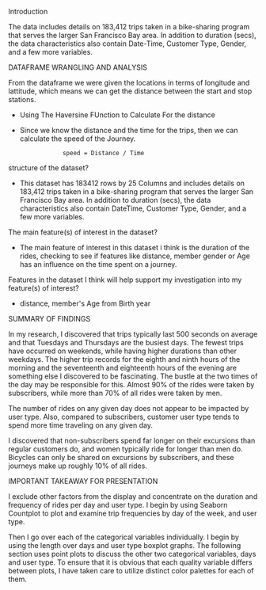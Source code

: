 Introduction

The data includes details on 183,412 trips taken in a bike-sharing program that serves the larger San Francisco Bay area. In addition to duration (secs), the data characteristics also contain Date-Time, Customer Type, Gender, and a few more variables.

DATAFRAME WRANGLING AND ANALYSIS

From the dataframe we were given the locations in terms of longitude and lattitude, which means we can get the distance between the start and stop stations.

* Using The Haversine FUnction to Calculate For the distance

* Since we know the distance and the time for the trips, then we can calculate the speed of the Journey.

                  speed = Distance / Time

structure of the dataset?

* This dataset has 183412 rows by 25 Columns and includes details on 183,412 trips taken in a bike-sharing program that serves the larger San Francisco Bay area. In addition to duration (secs), the data characteristics also contain DateTime, Customer Type, Gender, and a few more variables.

The main feature(s) of interest in the dataset?

* The main feature of interest in this dataset i think is the duration of the rides, checking to see if features like distance, member gender or Age has an influence on the time spent on a journey.

Features in the dataset I think will help support my investigation into my feature(s) of interest?

* distance, member's Age from Birth year

SUMMARY OF FINDINGS

In my research, I discovered that trips typically last 500 seconds on average and that Tuesdays and Thursdays are the busiest days. The fewest trips have occurred on weekends, while having higher durations than other weekdays. The higher trip records for the eighth and ninth hours of the morning and the seventeenth and eighteenth hours of the evening are something else I discovered to be fascinating. The bustle at the two times of the day may be responsible for this. Almost 90% of the rides were taken by subscribers, while more than 70% of all rides were taken by men.

The number of rides on any given day does not appear to be impacted by user type. Also, compared to subscribers, customer user type tends to spend more time traveling on any given day.

I discovered that non-subscribers spend far longer on their excursions than regular customers do, and women typically ride for longer than men do. Bicycles can only be shared on excursions by subscribers, and these journeys make up roughly 10% of all rides.

IMPORTANT TAKEAWAY FOR PRESENTATION

I exclude other factors from the display and concentrate on the duration and frequency of rides per day and user type. I begin by using Seaborn Countplot to plot and examine trip frequencies by day of the week, and user type.

Then I go over each of the categorical variables individually. I begin by using the length over days and user type boxplot graphs. The following section uses point plots to discuss the other two categorical variables, days and user type. To ensure that it is obvious that each quality variable differs between plots, I have taken care to utilize distinct color palettes for each of them.
